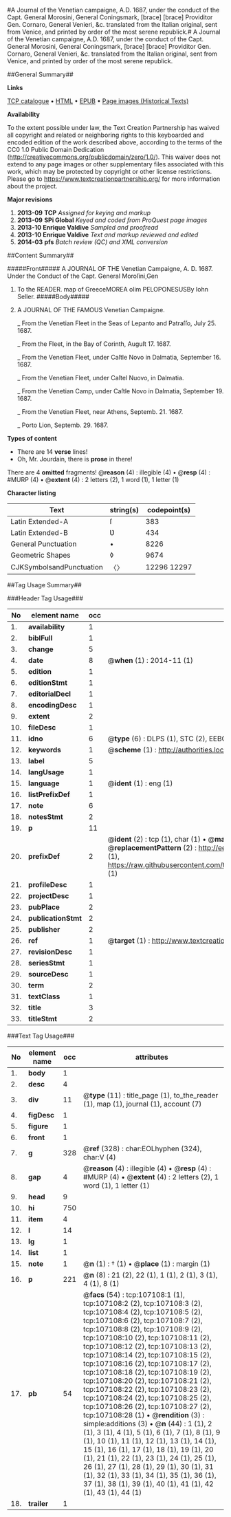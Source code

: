 #A Journal of the Venetian campaigne, A.D. 1687, under the conduct of the Capt. General Morosini, General Coningsmark, [brace] [brace] Providitor Gen. Cornaro, General Venieri, &c. translated from the Italian original, sent from Venice, and printed by order of the most serene republick.#
A Journal of the Venetian campaigne, A.D. 1687, under the conduct of the Capt. General Morosini, General Coningsmark, [brace] [brace] Providitor Gen. Cornaro, General Venieri, &c. translated from the Italian original, sent from Venice, and printed by order of the most serene republick.

##General Summary##

**Links**

[TCP catalogue](http://www.ota.ox.ac.uk/tcp/)  • 
[HTML](http://tei.it.ox.ac.uk/tcp/Texts-HTML/free/A46/A46313.html)  • 
[EPUB](http://tei.it.ox.ac.uk/tcp/Texts-EPUB/free/A46/A46313.epub) • 
[Page images (Historical Texts)](https://historicaltexts.jisc.ac.uk/eebo-18207321e)

**Availability**

To the extent possible under law, the Text Creation Partnership has waived all copyright and related or neighboring rights to this keyboarded and encoded edition of the work described above, according to the terms of the CC0 1.0 Public Domain Dedication (http://creativecommons.org/publicdomain/zero/1.0/). This waiver does not extend to any page images or other supplementary files associated with this work, which may be protected by copyright or other license restrictions. Please go to https://www.textcreationpartnership.org/ for more information about the project.

**Major revisions**

1. __2013-09__ __TCP__ *Assigned for keying and markup*
1. __2013-09__ __SPi Global__ *Keyed and coded from ProQuest page images*
1. __2013-10__ __Enrique Valdive__ *Sampled and proofread*
1. __2013-10__ __Enrique Valdive__ *Text and markup reviewed and edited*
1. __2014-03__ __pfs__ *Batch review (QC) and XML conversion*

##Content Summary##

#####Front#####
A JOURNAL OF THE Venetian Campaigne, A. D. 1687. Under the Conduct of the
Capt. General Moroſini,Gen
1. To the READER.
map of GreeceMOREA olim PELOPONESUSBy Iohn Seller.
#####Body#####

1. A JOURNAL OF THE FAMOUS Venetian Campaigne.

    _ From the Venetian Fleet in the Seas of Lepanto and Patraſſo, July 25. 1687.

    _ From the Fleet, in the Bay of Corinth, Auguſt 17. 1687.

    _ From the Venetian Fleet, under Caſtle Novo in Dalmatia, September 16. 1687.

    _ From the Venetian Fleet, under Caſtel Nuovo, in Dalmatia.

    _ From the Venetian Camp, under Caſtle Novo in Dalmatia, September 19. 1687.

    _ From the Venetian Fleet, near Athens, Septemb. 21. 1687.

    _ Porto Lion, Septemb. 29. 1687.

**Types of content**

  * There are 14 **verse** lines!
  * Oh, Mr. Jourdain, there is **prose** in there!

There are 4 **omitted** fragments! 
 @__reason__ (4) : illegible (4)  •  @__resp__ (4) : #MURP (4)  •  @__extent__ (4) : 2 letters (2), 1 word (1), 1 letter (1)

**Character listing**


|Text|string(s)|codepoint(s)|
|---|---|---|
|Latin Extended-A|ſ|383|
|Latin Extended-B|Ʋ|434|
|General Punctuation|•|8226|
|Geometric Shapes|◊|9674|
|CJKSymbolsandPunctuation|〈〉|12296 12297|

##Tag Usage Summary##

###Header Tag Usage###

|No|element name|occ|attributes|
|---|---|---|---|
|1.|__availability__|1||
|2.|__biblFull__|1||
|3.|__change__|5||
|4.|__date__|8| @__when__ (1) : 2014-11 (1)|
|5.|__edition__|1||
|6.|__editionStmt__|1||
|7.|__editorialDecl__|1||
|8.|__encodingDesc__|1||
|9.|__extent__|2||
|10.|__fileDesc__|1||
|11.|__idno__|6| @__type__ (6) : DLPS (1), STC (2), EEBO-CITATION (1), OCLC (1), VID (1)|
|12.|__keywords__|1| @__scheme__ (1) : http://authorities.loc.gov/ (1)|
|13.|__label__|5||
|14.|__langUsage__|1||
|15.|__language__|1| @__ident__ (1) : eng (1)|
|16.|__listPrefixDef__|1||
|17.|__note__|6||
|18.|__notesStmt__|2||
|19.|__p__|11||
|20.|__prefixDef__|2| @__ident__ (2) : tcp (1), char (1)  •  @__matchPattern__ (2) : ([0-9\-]+):([0-9IVX]+) (1), (.+) (1)  •  @__replacementPattern__ (2) : http://eebo.chadwyck.com/downloadtiff?vid=$1&page=$2 (1), https://raw.githubusercontent.com/textcreationpartnership/Texts/master/tcpchars.xml#$1 (1)|
|21.|__profileDesc__|1||
|22.|__projectDesc__|1||
|23.|__pubPlace__|2||
|24.|__publicationStmt__|2||
|25.|__publisher__|2||
|26.|__ref__|1| @__target__ (1) : http://www.textcreationpartnership.org/docs/. (1)|
|27.|__revisionDesc__|1||
|28.|__seriesStmt__|1||
|29.|__sourceDesc__|1||
|30.|__term__|2||
|31.|__textClass__|1||
|32.|__title__|3||
|33.|__titleStmt__|2||


###Text Tag Usage###

|No|element name|occ|attributes|
|---|---|---|---|
|1.|__body__|1||
|2.|__desc__|4||
|3.|__div__|11| @__type__ (11) : title_page (1), to_the_reader (1), map (1), journal (1), account (7)|
|4.|__figDesc__|1||
|5.|__figure__|1||
|6.|__front__|1||
|7.|__g__|328| @__ref__ (328) : char:EOLhyphen (324), char:V (4)|
|8.|__gap__|4| @__reason__ (4) : illegible (4)  •  @__resp__ (4) : #MURP (4)  •  @__extent__ (4) : 2 letters (2), 1 word (1), 1 letter (1)|
|9.|__head__|9||
|10.|__hi__|750||
|11.|__item__|4||
|12.|__l__|14||
|13.|__lg__|1||
|14.|__list__|1||
|15.|__note__|1| @__n__ (1) : † (1)  •  @__place__ (1) : margin (1)|
|16.|__p__|221| @__n__ (8) : 21 (2), 22 (1), 1 (1), 2 (1), 3 (1), 4 (1), 8 (1)|
|17.|__pb__|54| @__facs__ (54) : tcp:107108:1 (1), tcp:107108:2 (2), tcp:107108:3 (2), tcp:107108:4 (2), tcp:107108:5 (2), tcp:107108:6 (2), tcp:107108:7 (2), tcp:107108:8 (2), tcp:107108:9 (2), tcp:107108:10 (2), tcp:107108:11 (2), tcp:107108:12 (2), tcp:107108:13 (2), tcp:107108:14 (2), tcp:107108:15 (2), tcp:107108:16 (2), tcp:107108:17 (2), tcp:107108:18 (2), tcp:107108:19 (2), tcp:107108:20 (2), tcp:107108:21 (2), tcp:107108:22 (2), tcp:107108:23 (2), tcp:107108:24 (2), tcp:107108:25 (2), tcp:107108:26 (2), tcp:107108:27 (2), tcp:107108:28 (1)  •  @__rendition__ (3) : simple:additions (3)  •  @__n__ (44) : 1 (1), 2 (1), 3 (1), 4 (1), 5 (1), 6 (1), 7 (1), 8 (1), 9 (1), 10 (1), 11 (1), 12 (1), 13 (1), 14 (1), 15 (1), 16 (1), 17 (1), 18 (1), 19 (1), 20 (1), 21 (1), 22 (1), 23 (1), 24 (1), 25 (1), 26 (1), 27 (1), 28 (1), 29 (1), 30 (1), 31 (1), 32 (1), 33 (1), 34 (1), 35 (1), 36 (1), 37 (1), 38 (1), 39 (1), 40 (1), 41 (1), 42 (1), 43 (1), 44 (1)|
|18.|__trailer__|1||
